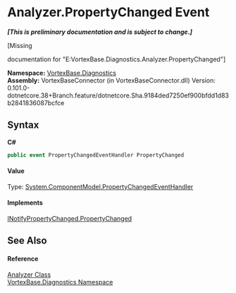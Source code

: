 # Analyzer.PropertyChanged Event
 _**\[This is preliminary documentation and is subject to change.\]**_

\[Missing <summary> documentation for "E:VortexBase.Diagnostics.Analyzer.PropertyChanged"\]

**Namespace:**&nbsp;<a href="N_VortexBase_Diagnostics.md">VortexBase.Diagnostics</a><br />**Assembly:**&nbsp;VortexBaseConnector (in VortexBaseConnector.dll) Version: 0.101.0-dotnetcore.38+Branch.feature/dotnetcore.Sha.9184ded7250ef900bfdd1d83b2841836087bcfce

## Syntax

**C#**<br />
``` C#
public event PropertyChangedEventHandler PropertyChanged
```


#### Value
Type: <a href="https://docs.microsoft.com/dotnet/api/system.componentmodel.propertychangedeventhandler" target="_blank">System.ComponentModel.PropertyChangedEventHandler</a>

#### Implements
<a href="https://docs.microsoft.com/dotnet/api/system.componentmodel.inotifypropertychanged.propertychanged" target="_blank">INotifyPropertyChanged.PropertyChanged</a><br />

## See Also


#### Reference
<a href="T_VortexBase_Diagnostics_Analyzer.md">Analyzer Class</a><br /><a href="N_VortexBase_Diagnostics.md">VortexBase.Diagnostics Namespace</a><br />